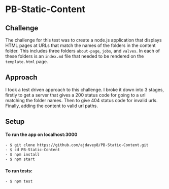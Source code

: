# PB-Static-Content

## Challenge

The challenge for this test was to create a node.js application that displays HTML pages at URLs that match the names of the folders in the content folder. This includes three folders `about-page`, `jobs`, and `valves`. In each of these folders is an `index.md` file that needed to be rendered on the `template.html` page.

## Approach

I took a test driven approach to this challenge. I broke it down into 3 stages, firstly to get a server that gives a 200 status code for going to a url matching the folder names. Then to give 404 status code for invalid urls. Finally, adding the content to valid url paths.

## Setup

#### To run the app on localhost:3000
```sh
- $ git clone https://github.com/ajdavey8/PB-Static-Content.git
- $ cd PB-Static-Content
- $ npm install
- $ npm start
```

#### To run tests:
```sh
- $ npm test
```
